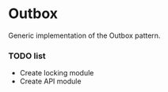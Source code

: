 # Outbox

Generic implementation of the Outbox pattern.

### TODO list

- Create locking module
- Create API module

